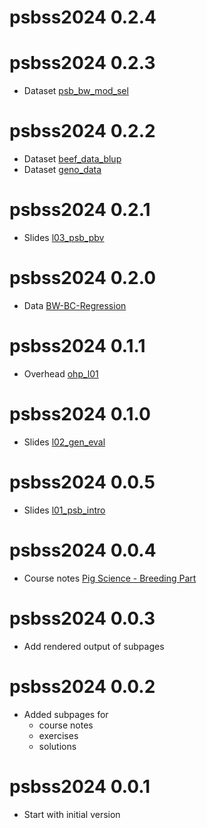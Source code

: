 # psbss2024 0.2.4

# psbss2024 0.2.3

* Dataset [psb_bw_mod_sel](https://charlotte-ngs.github.io/psbss2024/data/psb_bw_mod_sel.csv)

# psbss2024 0.2.2

* Dataset [beef_data_blup](https://charlotte-ngs.github.io/psbss2024/data/beef_data_blup.csv)
* Dataset [geno_data](https://charlotte-ngs.github.io/psbss2024/data/geno_data.csv)

# psbss2024 0.2.1

* Slides [l03_psb_pbv](https://charlotte-ngs.github.io/psbss2024/slides/l03_psb_pbv.pdf)

# psbss2024 0.2.0

* Data [BW-BC-Regression](https://charlotte-ngs.github.io/psbss2024/data/psb_rand_pred.csv)

# psbss2024 0.1.1

* Overhead [ohp_l01](https://charlotte-ngs.github.io/psbss2024/ohp/20240424_ohp_l01.pdf)

# psbss2024 0.1.0

* Slides [l02_gen_eval](https://charlotte-ngs.github.io/psbss2024/slides/l02_psb_gen_eval.pdf)

# psbss2024 0.0.5

* Slides [l01_psb_intro](https://charlotte-ngs.github.io/psbss2024/slides/l01_psb_intro.pdf)

# psbss2024 0.0.4

* Course notes [Pig Science - Breeding Part](https://charlotte-ngs.github.io/psbss2024/course_notes/Pig-Science---Part-Breeding.pdf)

# psbss2024 0.0.3

* Add rendered output of subpages

# psbss2024 0.0.2

* Added subpages for 
    + course notes
    + exercises
    + solutions

# psbss2024 0.0.1

* Start with initial version
